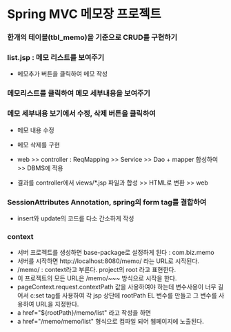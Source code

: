 # Spring MVC 메모장 프로젝트

### 한개의 테이블(tbl_memo)을 기준으로 CRUD를 구현하기
### list.jsp : 메모 리스트를 보여주기
* 메모추가 버튼을 클릭하여 메모 작성

### 메모리스트를 클릭하여 메모 세부내용을 보여주기
### 메모 세부내용 보기에서 수정, 삭제 버튼을 클릭하여
* 메모 내용 수정
* 메모 삭제를 구현

* web >> controller : ReqMapping >> Service >> Dao + mapper 합성하여 >> DBMS에 적용
* 결과를 controller에서 views/*.jsp 파일과 합성 >> HTML로 변환 >> web

### SessionAttributes Annotation, spring의 form tag를 결합하여
* insert와 update의 코드를 다소 간소하게 작성

### context
* 서버 프로젝트를 생성하면 base-package로 설정하게 된다 : com.biz.memo
* 서버를 시작하면 http://localhost:8080/memo/ 라는 URL로 시작된다.
* /memo/ : context라고 부른다. project의 root 라고 표현한다.
* 이 프로젝트의 모든 URL은 /memo/~~~ 방식으로 시작을 한다.
* pageContext.request.contextPath 값을 사용하여야 하는데 변수사용이 너무 길어서
c:set tag를 사용하여 각 jsp 상단에 rootPath EL 변수를 만들고 그 변수를 사용하여 URL을 지정한다.
* a href="${rootPath}/memo/list" 라고 작성을 하면 
* a href="/memo/memo/list" 형식으로 컴파일 되어 웹페이지에 노출된다.
